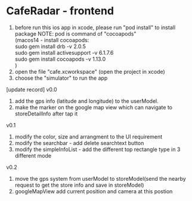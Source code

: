 # CafeRadar - frontend
1. before run this ios app in xcode, please run "pod install" to install package
NOTE: pod is command of "cocoapods"  
(macos14 - install cocoapods:  
    sudo gem install drb -v 2.0.5  
    sudo gem install activesupport -v 6.1.7.6  
    sudo gem install cocoapods -v 1.13.0  
)
2. open the file "cafe.xcworkspace" (open the project in xcode)
3. choose the "simulator" to run the app

[update record]
v0.0  
1. add the gps info (latitude and longitude) to the userModel. 
2. make the marker on the google map view which can navigate to storeDetailInfo after tap it

v0.1
1. modify the color, size and arrangment to the UI requirement
2. modify the searchbar - add delete searchtext button
3. modify the simpleInfoList - add the different top rectangle type in 3 different mode 

v0.2
1. move the gps system from userModel to storeModel(send the nearby request to get the store info and save in storeModel)
2. googleMapView add current position and camera at this postion
